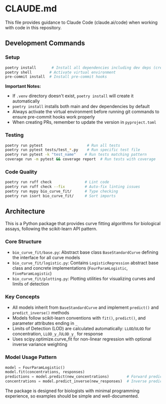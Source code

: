 # CLAUDE.md

This file provides guidance to Claude Code (claude.ai/code) when working with code in this repository.

## Development Commands

### Setup
```bash
poetry install       # Install all dependencies including dev deps (creates .venv if it doesn't exist)
poetry shell        # Activate virtual environment
pre-commit install  # Install pre-commit hooks
```

**Important Notes:**
- If `.venv` directory doesn't exist, `poetry install` will create it automatically
- `poetry install` installs both main and dev dependencies by default
- Always activate the virtual environment before running git commands to ensure pre-commit hooks work properly
- When creating PRs, remember to update the version in `pyproject.toml`

### Testing
```bash
poetry run pytest                    # Run all tests
poetry run pytest tests/test_*.py    # Run specific test file
poetry run pytest -k "test_name"    # Run tests matching pattern
coverage run -m pytest && coverage report  # Run tests with coverage
```

### Code Quality
```bash
poetry run ruff check               # Lint code
poetry run ruff check --fix         # Auto-fix linting issues
poetry run mypy bio_curve_fit/      # Type checking
poetry run isort bio_curve_fit/     # Sort imports
```

## Architecture

This is a Python package that provides curve fitting algorithms for biological assays, following the scikit-learn API pattern.

### Core Structure
- `bio_curve_fit/base.py`: Abstract base class `BaseStandardCurve` defining the interface for all curve models
- `bio_curve_fit/logistic.py`: Contains `LogisticRegression` abstract base class and concrete implementations (`FourParamLogistic`, `FiveParamLogistic`)
- `bio_curve_fit/plotting.py`: Plotting utilities for visualizing curves and limits of detection

### Key Concepts
- All models inherit from `BaseStandardCurve` and implement `predict()` and `predict_inverse()` methods
- Models follow scikit-learn conventions with `fit()`, `predict()`, and parameter attributes ending in `_`
- Limits of Detection (LOD) are calculated automatically: `LLOD`/`ULOD` for concentration, `LLOD_y_`/`ULOD_y_` for response
- Uses scipy.optimize.curve_fit for non-linear regression with optional inverse variance weighting

### Model Usage Pattern
```python
model = FourParamLogistic()
model.fit(concentrations, responses)
predictions = model.predict(new_concentrations)        # Forward prediction
concentrations = model.predict_inverse(new_responses)  # Inverse prediction
```

The package is designed for biologists with minimal programming experience, so examples should be simple and well-documented.